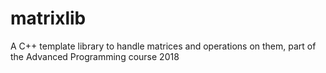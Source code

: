 # matrixlib
A C++ template library to handle matrices and operations on them, part of the Advanced Programming course 2018
